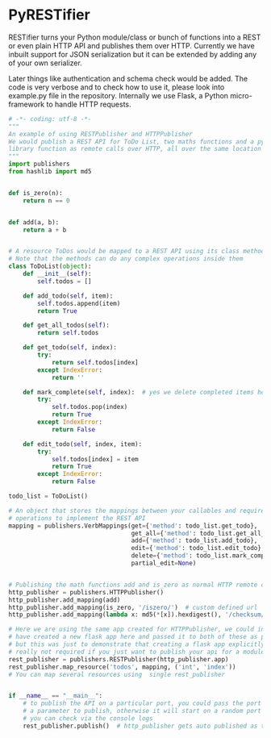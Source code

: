 PyRESTifier
========================

RESTifier turns your Python module/class or bunch of functions into a REST or even plain HTTP API and publishes them over HTTP. Currently we have inbuilt support for JSON serialization but it can be extended by adding any of your own serializer.

Later things like authentication and schema check would be added. The code is very verbose and to check how to use it, please look into example.py file in the repository. Internally we use Flask, a Python micro-framework to handle HTTP requests.


```python 
# -*- coding: utf-8 -*-
"""
An example of using RESTPublisher and HTTPPublisher
We would publish a REST API for ToDo List, two maths functions and a python
library function as remote calls over HTTP, all over the same location (port).
"""
import publishers
from hashlib import md5


def is_zero(n):
    return n == 0


def add(a, b):
    return a + b


# A resource ToDos would be mapped to a REST API using its class methods
# Note that the methods can do any complex operations inside them
class ToDoList(object):
    def __init__(self):
        self.todos = []

    def add_todo(self, item):
        self.todos.append(item)
        return True

    def get_all_todos(self):
        return self.todos

    def get_todo(self, index):
        try:
            return self.todos[index]
        except IndexError:
            return ''

    def mark_complete(self, index):  # yes we delete completed items here ;)
        try:
            self.todos.pop(index)
            return True
        except IndexError:
            return False

    def edit_todo(self, index, item):
        try:
            self.todos[index] = item
            return True
        except IndexError:
            return False

todo_list = ToDoList()

# An object that stores the mappings between your callables and required
# operations to implement the REST API
mapping = publishers.VerbMappings(get={'method': todo_list.get_todo},
                                  get_all={'method': todo_list.get_all_todos},
                                  add={'method': todo_list.add_todo},
                                  edit={'method': todo_list.edit_todo},
                                  delete={'method': todo_list.mark_complete},
                                  partial_edit=None)


# Publishing the math functions add and is_zero as normal HTTP remote calls
http_publisher = publishers.HTTPPublisher()
http_publisher.add_mapping(add)
http_publisher.add_mapping(is_zero, '/iszero/')  # custom defined url
http_publisher.add_mapping(lambda x: md5(*[x]).hexdigest(), '/checksum/')

# Here we are using the same app created for HTTPPublisher, we could in fact
# have created a new flask app here and passed it to both of these as parameter
# but this was just to demonstrate that creating a flask app explicitly is
# really not required if you just want to publish your api for a module
rest_publisher = publishers.RESTPublisher(http_publisher.app)
rest_publisher.map_resource('todos', mapping, ('int', 'index'))
# You can map several resources using  single rest_publisher


if __name__ == "__main__":
    # to publish the API on a particular port, you could pass the port as
    # a parameter to publish, otherwise it will start on a random port which
    # you can check via the console logs
    rest_publisher.publish()  # http_publisher gets auto published as they share app instance
    

```
